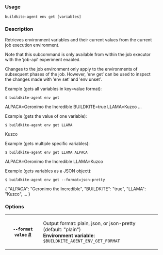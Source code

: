 <!--
  _____   ____    _   _  ____ _______   ______ _____ _____ _______
 |  __ \ / __ \  | \ | |/ __ \__   __| |  ____|  __ \_   _|__   __|
 | |  | | |  | | |  \| | |  | | | |    | |__  | |  | || |    | |
 | |  | | |  | | | . ` | |  | | | |    |  __| | |  | || |    | |
 | |__| | |__| | | |\  | |__| | | |    | |____| |__| || |_   | |
 |_____/ \____/  |_| \_|\____/  |_|    |______|_____/_____|  |_|

This file is auto-generated by scripts/update-agent-help.sh, please update the
agent CLI help in https://github.com/buildkite/agent and run the generation
script.

-->

### Usage

`buildkite-agent env get [variables]`

### Description
Retrieves environment variables and their current values from the current job
execution environment. 

Note that this subcommand is only available from within the job executor with
the ′job-api′ experiment enabled.

Changes to the job environment only apply to the environments of subsequent
phases of the job. However, ′env get′ can be used to inspect the changes made
with ′env set′ and ′env unset′.

Example (gets all variables in key=value format):

    $ buildkite-agent env get
ALPACA=Geronimo the Incredible
BUILDKITE=true
LLAMA=Kuzco
...

Example (gets the value of one variable):

    $ buildkite-agent env get LLAMA
Kuzco

Example (gets multiple specific variables):

    $ buildkite-agent env get LLAMA ALPACA
ALPACA=Geronimo the Incredible
LLAMA=Kuzco

Example (gets variables as a JSON object):

    $ buildkite-agent env get --format=json-pretty
{
&quot;ALPACA&quot;: &quot;Geronimo the Incredible&quot;,
&quot;BUILDKITE&quot;: &quot;true&quot;,
&quot;LLAMA&quot;: &quot;Kuzco&quot;,
...
}


### Options

<!-- vale off -->

<table class="Docs__attribute__table">
<tr id="format"><th><code>--format value</code> <a class="Docs__attribute__link" href="#format">#</a></th><td><p>Output format: plain, json, or json-pretty (default: "plain")<br /><strong>Environment variable</strong>: <code>$BUILDKITE_AGENT_ENV_GET_FORMAT</code></p></td></tr>
</table>

<!-- vale on -->
